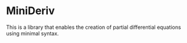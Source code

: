 # MiniDeriv

This is a library that enables the creation of partial differential equations using minimal syntax.
